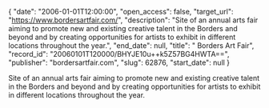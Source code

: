 {
  "date": "2006-01-01T12:00:00", 
  "open_access": false, 
  "target_url": "https://www.bordersartfair.com/", 
  "description": "Site of an annual arts fair aiming to promote new and existing creative talent in the Borders and beyond and by creating opportunities for artists to exhibit in different locations throughout the year.", 
  "end_date": null, 
  "title": " Borders Art Fair", 
  "record_id": "20060101T120000/BHYJE10u++k5Z57BG4HWTA==", 
  "publisher": "bordersartfair.com", 
  "slug": 62876, 
  "start_date": null
}

Site of an annual arts fair aiming to promote new and existing creative talent in the Borders and beyond and by creating opportunities for artists to exhibit in different locations throughout the year.